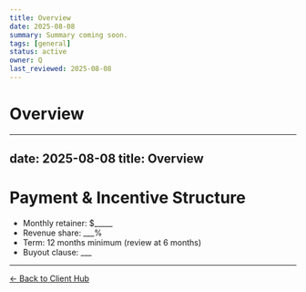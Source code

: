 ```yaml
---
title: Overview
date: 2025-08-08
summary: Summary coming soon.
tags: [general]
status: active
owner: Q
last_reviewed: 2025-08-08
---
```

# Overview

---
date: 2025-08-08
title: Overview
---
# Payment & Incentive Structure

- Monthly retainer: $_____
- Revenue share: ___%
- Term: 12 months minimum (review at 6 months)
- Buyout clause: ___

---
[← Back to Client Hub](https://www.builtbyrays.com/Client-Vault/portal)
